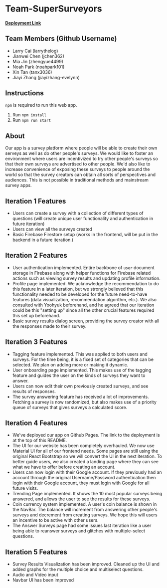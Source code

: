# Team-SuperSurveyors
#### [Deployment Link](https://jhu-oose-f24.github.io/Team-SuperSurveyors/)

## Team Members (Github Username)
* Larry Cai (larrythelog)
* Jianwei Chen (jchen362)
* Mia Jin (zhengyue4499)
* Noah Park (noahpark101)
* Xin Tan (tanx3036)
* Jiayi Zhang (jiayizhang-evelynn)

## Instructions
`npm` is required to run this web app.
1. Run `npm install`
1. Run `npm run start`

## About
Our app is a survey platform where people will be able to create their own serveys as well as do other people's surveys. We would like to foster an environment where users are incentivized to try other people's surveys so that their own surveys are advertised to other people. We'd also like to increase convenience of exposing these surveys to people around the world so that the survey creators can obtain all sorts of perspectives and audiences. This is not possible in traditional methods and mainstream survey apps.

## Iteration 1 Features
* Users can create a survey with a collection of different types of questions (will create unique user functionality and authentication in future iteration)
* Users can view all the surveys created
* Basic Firebase Firestore setup (works in the frontend, will be put in the backend in a future iteration.)

## Iteration 2 Features
* User authentication implemented. Entire backbone of `user` document storage in Firebase along with helper functions for Firebase related actions such as viewing survey results and  updating profile information.
* Profile page implemented. We acknowledge the recommendation to do this feature in a later iteration, but we strongly believed that this functionality needed to be developed for the future need-to-have features (data visualization, recommendation algorithm, etc.). We also consulted with Yoohyuk beforehand, and he agreed that our iteration could be this "setting up" since all the other crucial features required this set up beforehand.
* Basic survey results dialog screen, providing the survey creator with all the responses made to their survey.

## Iteration 3 Features
* Tagging feature implemented. This was applied to both users and surveys. For the time being, it is a fixed set of categories that can be selected. We plan on adding more or making it dynamic.
* User onboarding page implemented. This makes use of the tagging feature and guides the user on the kinds of surveys they want to answer. 
* Users can now edit their own previously created surveys, and see results of responses.
* The survey answering feature has received a lot of improvements. Fetching a survey is now randomized, but also makes use of a priority queue of surveys that gives surveys a calculated score. 

## Iteration 4 Features
* We've deployed our app on Github Pages. The link to the deployment is at the top of this README.
* The UI for our website has been completely overhauled. We now use Material UI for all of our frontend needs. Some pages are still using the original React Bootstrap so we will convert the UI in the next iteration. To better guide users, we also created a landing page where they can see what we have to offer before creating an account. 
* Users can now login with their Google account. If they previously had an account through the original Username/Password authentication then login with their Google account, they must login with Google for all future visits.
* Trending Page implemented. It shows the 10 most popular surveys being answered, and allows the user to see the results for these surveys. 
* Coin currency system implemented. A user's coin balance is shown in the NavBar. The balance will increment from answering other people's surveys and decrement from creating surveys. We hope this will users an incentive to be active with other users.
* The Answer Surveys page had some issues last iteration like a user being able to reanswer surveys and glitches with multiple-select questions.

## Iteration 5 Features
* Survey Results Visualization has been improved. Cleaned up the UI and added graphs for the multiple choice and multiselect questions.
* Audio and Video input
* Navbar UI has been improved
